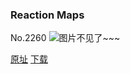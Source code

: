 ### Reaction Maps
No.2260
![图片不见了~~~](https://imgs.xkcd.com/comics/reaction_maps.png)

[原址](https://xkcd.com//2260) [下载](https://imgs.xkcd.com/comics/reaction_maps.png)

